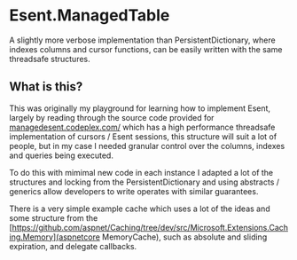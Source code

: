 # Esent.ManagedTable
A slightly more verbose implementation than PersistentDictionary, where indexes columns and cursor functions, can be easily written with the same threadsafe structures.

## What is this?

This was originally my playground for learning how to implement Esent, largely by reading through the source code provided for [managedesent.codeplex.com/](PersistentDictionary) which has a high performance threadsafe implementation of cursors / Esent sessions, this structure will suit a lot of people, but in my case I needed granular control over the columns, indexes and queries being executed.

To do this with mimimal new code in each instance I adapted a lot of the structures and locking from the PersistentDictionary and using abstracts / generics allow developers to write operates with similar guarantees. 

There is a very simple example cache which uses a lot of the ideas and some structure from the [https://github.com/aspnet/Caching/tree/dev/src/Microsoft.Extensions.Caching.Memory](aspnetcore MemoryCache), such as absolute and sliding expiration, and delegate callbacks.

